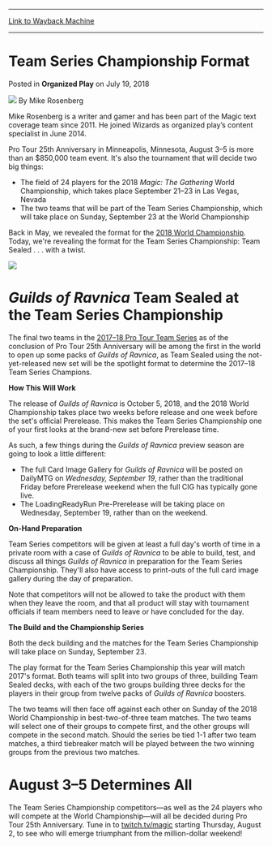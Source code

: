 
---
[Link to Wayback Machine](https://web.archive.org/web/20180721111113/https://magic.wizards.com/en/articles/archive/organized-play/team-series-championship-format-2018-07-19)

[_metadata_:author]:- "Mike Rosenberg"
[_metadata_:description]:- "Mike reveals a very special Limited format for the 2018 Team Series Championship!"
[_metadata_:generator]:- "Drupal 7 (http://drupal.org)"
[_metadata_:node]:- "1316911"
[_metadata_:publish_date]:- "2018-07-19"
[_metadata_:source]:- "div-main-content"
[_metadata_:title]:- "Team Series Championship Format"
[_metadata_:wayback_capture_timestamp]:- "2018-07-21 11:11:13"
[_metadata_:wayback_raw_url]:- "https://web.archive.org/web/20180721111113id_/https://magic.wizards.com/en/articles/archive/organized-play/team-series-championship-format-2018-07-19"
[_metadata_:wayback_url]:- "https://magic.wizards.com/en/articles/archive/organized-play/team-series-championship-format-2018-07-19"
---


Team Series Championship Format
===============================



 Posted in **Organized Play**
 on July 19, 2018 






![](https://web.archive.org/web/20181004210329im_/https://magic.wizards.com/sites/mtg/files/styles/auth_small/public/images/person/n2KoE-g2_bigger.jpeg?itok=AiXhYA7e)
By Mike Rosenberg




 Mike Rosenberg is a writer and gamer and has been part of the Magic text coverage team since 2011. He joined Wizards as organized play’s content specialist in June 2014. 






Pro Tour 25th Anniversary in Minneapolis, Minnesota, August 3–5 is more than an $850,000 team event. It's also the tournament that will decide two big things:


* The field of 24 players for the 2018 *Magic: The Gathering* World Championship, which takes place September 21–23 in Las Vegas, Nevada
* The two teams that will be part of the Team Series Championship, which will take place on Sunday, September 23 at the World Championship

Back in May, we revealed the format for the [2018 World Championship](https://magic.wizards.com/en/articles/archive/organized-play/2018-worlds-details-plus-june-coverage-2018-05-17). Today, we're revealing the format for the Team Series Championship: Team Sealed . . . with a twist.


![](https://media.wizards.com/2018/images/daily/slhF4tdTEY.png)


*Guilds of Ravnica* Team Sealed at the Team Series Championship
===============================================================


The final two teams in the [2017–18 Pro Tour Team Series](https://magic.wizards.com/en/events/protour/teamseries/2017-18-leaderboard) as of the conclusion of Pro Tour 25th Anniversary will be among the first in the world to open up some packs of *Guilds of Ravnica*, as Team Sealed using the not-yet-released new set will be the spotlight format to determine the 2017–18 Team Series Champions.


**How This Will Work** 


The release of *Guilds of Ravnica* is October 5, 2018, and the 2018 World Championship takes place two weeks before release and one week before the set's official Prerelease. This makes the Team Series Championship one of your first looks at the brand-new set before Prerelease time.


As such, a few things during the *Guilds of Ravnica* preview season are going to look a little different:


* The full Card Image Gallery for *Guilds of Ravnica* will be posted on DailyMTG on *Wednesday, September 19*, rather than the traditional Friday before Prerelease weekend when the full CIG has typically gone live.
* The LoadingReadyRun Pre-Prerelease will be taking place on Wednesday, September 19, rather than on the weekend.

**On-Hand Preparation**


Team Series competitors will be given at least a full day's worth of time in a private room with a case of *Guilds of Ravnica* to be able to build, test, and discuss all things *Guilds of Ravnica* in preparation for the Team Series Championship. They'll also have access to print-outs of the full card image gallery during the day of preparation.


Note that competitors will not be allowed to take the product with them when they leave the room, and that all product will stay with tournament officials if team members need to leave or have concluded for the day.


**The Build and the Championship Series**


Both the deck building and the matches for the Team Series Championship will take place on Sunday, September 23.


The play format for the Team Series Championship this year will match 2017's format. Both teams will split into two groups of three, building Team Sealed decks, with each of the two groups building three decks for the players in their group from twelve packs of *Guilds of Ravnica* boosters.


The two teams will then face off against each other on Sunday of the 2018 World Championship in best-two-of-three team matches. The two teams will select one of their groups to compete first, and the other groups will compete in the second match. Should the series be tied 1-1 after two team matches, a third tiebreaker match will be played between the two winning groups from the previous two matches.


August 3–5 Determines All
=========================


The Team Series Championship competitors—as well as the 24 players who will compete at the World Championship—will all be decided during Pro Tour 25th Anniversary. Tune in to [twitch.tv/magic](https://www.twitch.tv/magic) starting Thursday, August 2, to see who will emerge triumphant from the million-dollar weekend!







